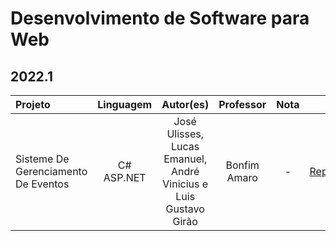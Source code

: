 # Desenvolvimento de Software para Web

## 2022.1

Projeto | Linguagem | Autor(es) | Professor | Nota | Link
:------ | :-------: | :-------: | :-------: | :--: | :---:
Sisteme De Gerenciamento De Eventos | C# ASP.NET | José Ulisses, Lucas Emanuel, André Vinicius e Luis Gustavo Girão | Bonfim Amaro | - | [Repositório](https://github.com/Mufado/SiGEv)
